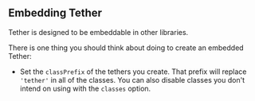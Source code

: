 ﻿## Embedding Tether

Tether is designed to be embeddable in other libraries.

There is one thing you should think about doing to create an embedded Tether:

- Set the `classPrefix` of the tethers you create.  That prefix will replace `'tether'` in
all of the classes.  You can also disable classes you don't intend on using with the `classes`
option.
